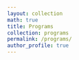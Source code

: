 ```yaml
---
layout: collection
math: true
title: Programs
collection: programs
permalink: /programs/
author_profile: true
---
```


